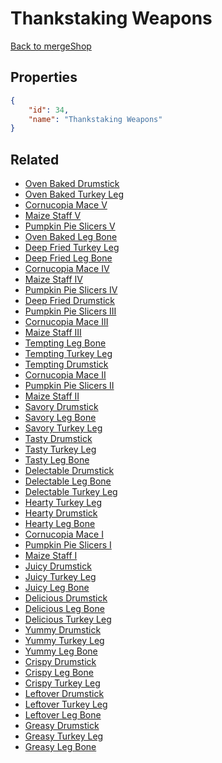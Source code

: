# Thankstaking Weapons

<no description available>

[Back to mergeShop](../merge-shops.md)

## Properties

```json
{
    "id": 34,
    "name": "Thankstaking Weapons"
}
```

## Related

- [Oven Baked Drumstick](../items/12954-oven-baked-drumstick.md)
- [Oven Baked Turkey Leg](../items/12958-oven-baked-turkey-leg.md)
- [Cornucopia Mace V](../items/12959-cornucopia-mace-v.md)
- [Maize Staff V](../items/12960-maize-staff-v.md)
- [Pumpkin Pie Slicers V](../items/12961-pumpkin-pie-slicers-v.md)
- [Oven Baked Leg Bone](../items/12956-oven-baked-leg-bone.md)
- [Deep Fried Turkey Leg](../items/12957-deep-fried-turkey-leg.md)
- [Deep Fried Leg Bone](../items/12955-deep-fried-leg-bone.md)
- [Cornucopia Mace IV](../items/6184-cornucopia-mace-iv.md)
- [Maize Staff IV](../items/6185-maize-staff-iv.md)
- [Pumpkin Pie Slicers IV](../items/6186-pumpkin-pie-slicers-iv.md)
- [Deep Fried Drumstick](../items/12953-deep-fried-drumstick.md)
- [Pumpkin Pie Slicers III](../items/4583-pumpkin-pie-slicers-iii.md)
- [Cornucopia Mace III](../items/4574-cornucopia-mace-iii.md)
- [Maize Staff III](../items/4586-maize-staff-iii.md)
- [Tempting Leg Bone](../items/6181-tempting-leg-bone.md)
- [Tempting Turkey Leg](../items/6182-tempting-turkey-leg.md)
- [Tempting Drumstick](../items/6183-tempting-drumstick.md)
- [Cornucopia Mace II](../items/4575-cornucopia-mace-ii.md)
- [Pumpkin Pie Slicers II](../items/4584-pumpkin-pie-slicers-ii.md)
- [Maize Staff II](../items/4587-maize-staff-ii.md)
- [Savory Drumstick](../items/3228-savory-drumstick.md)
- [Savory Leg Bone](../items/3233-savory-leg-bone.md)
- [Savory Turkey Leg](../items/3238-savory-turkey-leg.md)
- [Tasty Drumstick](../items/2038-tasty-drumstick.md)
- [Tasty Turkey Leg](../items/2039-tasty-turkey-leg.md)
- [Tasty Leg Bone](../items/2040-tasty-leg-bone.md)
- [Delectable Drumstick](../items/3227-delectable-drumstick.md)
- [Delectable Leg Bone](../items/3232-delectable-leg-bone.md)
- [Delectable Turkey Leg](../items/3237-delectable-turkey-leg.md)
- [Hearty Turkey Leg](../items/3236-hearty-turkey-leg.md)
- [Hearty Drumstick](../items/3226-hearty-drumstick.md)
- [Hearty Leg Bone](../items/3231-hearty-leg-bone.md)
- [Cornucopia Mace I](../items/4576-cornucopia-mace-i.md)
- [Pumpkin Pie Slicers I](../items/4585-pumpkin-pie-slicers-i.md)
- [Maize Staff I](../items/4588-maize-staff-i.md)
- [Juicy Drumstick](../items/1274-juicy-drumstick.md)
- [Juicy Turkey Leg](../items/1275-juicy-turkey-leg.md)
- [Juicy Leg Bone](../items/1276-juicy-leg-bone.md)
- [Delicious Drumstick](../items/3225-delicious-drumstick.md)
- [Delicious Leg Bone](../items/3230-delicious-leg-bone.md)
- [Delicious Turkey Leg](../items/3235-delicious-turkey-leg.md)
- [Yummy Drumstick](../items/1271-yummy-drumstick.md)
- [Yummy Turkey Leg](../items/1272-yummy-turkey-leg.md)
- [Yummy Leg Bone](../items/1273-yummy-leg-bone.md)
- [Crispy Drumstick](../items/3224-crispy-drumstick.md)
- [Crispy Leg Bone](../items/3229-crispy-leg-bone.md)
- [Crispy Turkey Leg](../items/3234-crispy-turkey-leg.md)
- [Leftover Drumstick](../items/1268-leftover-drumstick.md)
- [Leftover Turkey Leg](../items/1269-leftover-turkey-leg.md)
- [Leftover Leg Bone](../items/1270-leftover-leg-bone.md)
- [Greasy Drumstick](../items/1265-greasy-drumstick.md)
- [Greasy Turkey Leg](../items/1266-greasy-turkey-leg.md)
- [Greasy Leg Bone](../items/1267-greasy-leg-bone.md)

